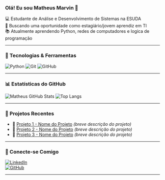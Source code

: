 ### Olá! Eu sou Matheus Marvin 👋  

💻 Estudante de Análise e Desenvolvimento de Sistemas na ESUDA  
🚀 Buscando uma oportunidade como estagiário/jovem aprendiz em TI  
📚 Atualmente aprendendo Python, redes de computadores  e  logica de programação

---

### 🚀 Tecnologias & Ferramentas

![Python](https://img.shields.io/badge/Python-000?style=for-the-badge&logo=python)
![Git](https://img.shields.io/badge/Git-000?style=for-the-badge&logo=git)
![GitHub](https://img.shields.io/badge/GitHub-000?style=for-the-badge&logo=github)

---

### 📊 Estatísticas do GitHub

![Matheus GitHub Stats](https://github-readme-stats.vercel.app/api?username=matheusmarvin&show_icons=true&theme=dark)
![Top Langs](https://github-readme-stats.vercel.app/api/top-langs/?username=matheusmarvin&layout=compact&theme=dark)

---

### 📌 Projetos Recentes
- 🔹 [Projeto 1 - Nome do Projeto](#) *(breve descrição do projeto)*  
- 🔹 [Projeto 2 - Nome do Projeto](#) *(breve descrição do projeto)*  
- 🔹 [Projeto 3 - Nome do Projeto](#) *(breve descrição do projeto)*  

---

### 🔗 Conecte-se Comigo
[![LinkedIn](https://img.shields.io/badge/LinkedIn-000?style=for-the-badge&logo=linkedin&logoColor=0A66C2)](https://www.linkedin.com/in/matheus-marvin-974ba0203/)  
[![GitHub](https://img.shields.io/badge/GitHub-000?style=for-the-badge&logo=github&logoColor=white)](https://github.com/matheusmarv)

---


